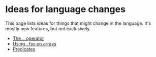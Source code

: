 
# Ideas for language changes

This page lists ideas for things that might change in the language.
It's mostly new features, but not exclusively.

* [The .. operator](dotdot.md)
* [Using `.foo` on arrays](dot-on-array.md)
* [Predicates](predicates.md)